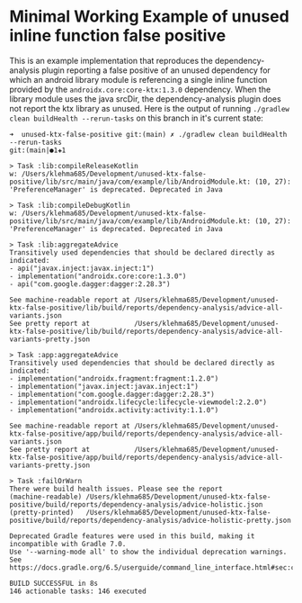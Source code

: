 # Minimal Working Example of unused inline function false positive

This is an example implementation that reproduces the dependency-analysis plugin reporting a false
positive of an unused dependency for which an android library module is referencing a single inline
function provided by the `androidx.core:core-ktx:1.3.0` dependency. When the library module uses the
java srcDir, the dependency-analysis plugin does not report the ktx library as unused. Here is the
output of running `./gradlew clean buildHealth --rerun-tasks` on this branch in it's current state:

```
➜  unused-ktx-false-positive git:(main) ✗ ./gradlew clean buildHealth --rerun-tasks                                                                                                                                                                                                                     git:(main|●1✚1

> Task :lib:compileReleaseKotlin
w: /Users/klehma685/Development/unused-ktx-false-positive/lib/src/main/java/com/example/lib/AndroidModule.kt: (10, 27): 'PreferenceManager' is deprecated. Deprecated in Java

> Task :lib:compileDebugKotlin
w: /Users/klehma685/Development/unused-ktx-false-positive/lib/src/main/java/com/example/lib/AndroidModule.kt: (10, 27): 'PreferenceManager' is deprecated. Deprecated in Java

> Task :lib:aggregateAdvice
Transitively used dependencies that should be declared directly as indicated:
- api("javax.inject:javax.inject:1")
- implementation("androidx.core:core:1.3.0")
- api("com.google.dagger:dagger:2.28.3")

See machine-readable report at /Users/klehma685/Development/unused-ktx-false-positive/lib/build/reports/dependency-analysis/advice-all-variants.json
See pretty report at           /Users/klehma685/Development/unused-ktx-false-positive/lib/build/reports/dependency-analysis/advice-all-variants-pretty.json

> Task :app:aggregateAdvice
Transitively used dependencies that should be declared directly as indicated:
- implementation("androidx.fragment:fragment:1.2.0")
- implementation("javax.inject:javax.inject:1")
- implementation("com.google.dagger:dagger:2.28.3")
- implementation("androidx.lifecycle:lifecycle-viewmodel:2.2.0")
- implementation("androidx.activity:activity:1.1.0")

See machine-readable report at /Users/klehma685/Development/unused-ktx-false-positive/app/build/reports/dependency-analysis/advice-all-variants.json
See pretty report at           /Users/klehma685/Development/unused-ktx-false-positive/app/build/reports/dependency-analysis/advice-all-variants-pretty.json

> Task :failOrWarn
There were build health issues. Please see the report
(machine-readable) /Users/klehma685/Development/unused-ktx-false-positive/build/reports/dependency-analysis/advice-holistic.json
(pretty-printed)   /Users/klehma685/Development/unused-ktx-false-positive/build/reports/dependency-analysis/advice-holistic-pretty.json

Deprecated Gradle features were used in this build, making it incompatible with Gradle 7.0.
Use '--warning-mode all' to show the individual deprecation warnings.
See https://docs.gradle.org/6.5/userguide/command_line_interface.html#sec:command_line_warnings

BUILD SUCCESSFUL in 8s
146 actionable tasks: 146 executed
```
